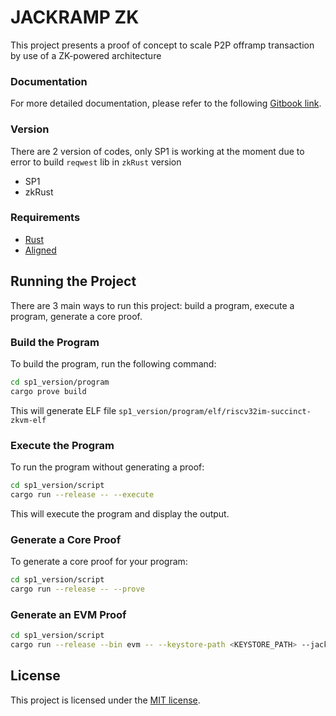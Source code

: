 # JACKRAMP ZK

This project presents a proof of concept to scale P2P offramp transaction by use of a ZK-powered architecture

### Documentation
For more detailed documentation, please refer to the following [Gitbook link](https://kbaji.gitbook.io/jackramp).

### Version
There are 2 version of codes, only SP1 is working at the moment due to error to build `reqwest` lib in `zkRust` version
- SP1
- zkRust 

### Requirements

- [Rust](https://rustup.rs/)
- [Aligned](https://docs.alignedlayer.com/guides/2_build_your_first_aligned_application#app)

## Running the Project

There are 3 main ways to run this project: build a program, execute a program, generate a core proof.

### Build the Program

To build the program, run the following command:

```sh
cd sp1_version/program
cargo prove build
```
This will generate ELF file `sp1_version/program/elf/riscv32im-succinct-zkvm-elf`
### Execute the Program

To run the program without generating a proof:

```sh
cd sp1_version/script
cargo run --release -- --execute
```

This will execute the program and display the output.

### Generate a Core Proof

To generate a core proof for your program:

```sh
cd sp1_version/script
cargo run --release -- --prove
```

### Generate an EVM Proof

```sh
cd sp1_version/script
cargo run --release --bin evm -- --keystore-path <KEYSTORE_PATH> --jackramp-contract-address <JACKRAMP_CONTRACT_ADDR> --rpc-url https://ethereum-holesky-rpc.publicnode.com --network holesky
```


## License

This project is licensed under the [MIT license](https://opensource.org/licenses/MIT).
